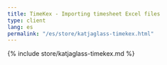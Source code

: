 ```yaml
---
title: TimeKex - Importing timesheet Excel files
type: client
lang: es
permalink: "/es/store/katjaglass-timekex.html"
---
```


{% include store/katjaglass-timekex.md %}

